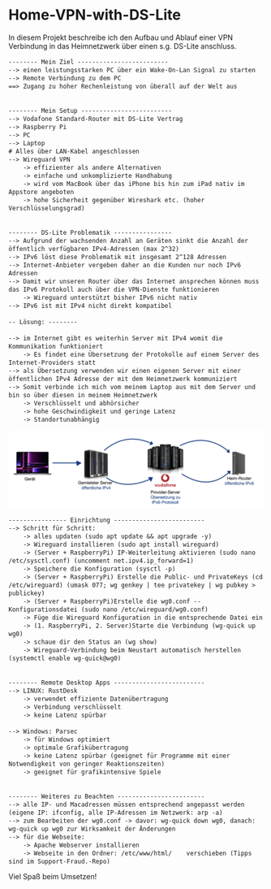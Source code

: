# Home-VPN-with-DS-Lite

In diesem Projekt beschreibe ich den Aufbau und Ablauf einer VPN Verbindung in das Heimnetzwerk über einen s.g. DS-Lite anschluss.

    -------- Mein Ziel -------------------------
    --> einen leistungsstarken PC über ein Wake-On-Lan Signal zu starten
    --> Remote Verbindung zu dem PC
    ==> Zugang zu hoher Rechenleistung von überall auf der Welt aus

  
    -------- Mein Setup -------------------------
    --> Vodafone Standard-Router mit DS-Lite Vertrag
    --> Raspberry Pi
    --> PC
    --> Laptop
    # Alles über LAN-Kabel angeschlossen
    --> Wireguard VPN
        -> effizienter als andere Alternativen
        -> einfache und unkomplizierte Handhabung
        -> wird vom MacBook über das iPhone bis hin zum iPad nativ im Appstore angeboten
        -> hohe Sicherheit gegenüber Wireshark etc. (hoher Verschlüsselungsgrad)


    -------- DS-Lite Problematik ----------------
    --> Aufgrund der wachsenden Anzahl an Geräten sinkt die Anzahl der öffentlich verfügbaren IPv4-Adressen (max 2^32)
    --> IPv6 löst diese Problematik mit insgesamt 2^128 Adressen
    --> Internet-Anbieter vergeben daher an die Kunden nur noch IPv6 Adressen
    --> Damit wir unseren Router über das Internet ansprechen können muss das IPv6 Protokoll auch über die VPN-Dienste funktionieren
        -> Wireguard unterstützt bisher IPv6 nicht nativ
    --> IPv6 ist mit IPv4 nicht direkt kompatibel

    -- Lösung: --------

    --> im Internet gibt es weiterhin Server mit IPv4 womit die Kommunikation funktioniert
        -> Es findet eine Übersetzung der Protokolle auf einem Server des Internet-Providers statt
    --> als Übersetzung verwenden wir einen eigenen Server mit einer öffentlichen IPv4 Adresse der mit dem Heimnetzwerk kommuniziert
    --> Somit verbinde ich mich vom meinem Laptop aus mit dem Server und bin so über diesen in meinem Heimnetzwerk
        -> Verschlüsselt und abhörsicher
        -> hohe Geschwindigkeit und geringe Latenz
        -> Standortunabhängig

![Verbindungsaufbau](Verbindung.png)



    ---------------- Einrichtung -------------------------
    --> Schritt für Schritt:
        -> alles updaten (sudo apt update && apt upgrade -y)
        -> Wireguard installieren (sudo apt install wireguard)
        -> (Server + RaspberryPi) IP-Weiterleitung aktivieren (sudo nano /etc/sysctl.conf) (uncomment net.ipv4.ip_forward=1)
        -> Speichere die Konfiguration (sysctl -p)
        -> (Server + RaspberryPi) Erstelle die Public- und PrivateKeys (cd /etc/wireguard) (umask 077; wg genkey | tee privatekey | wg pubkey > publickey)
        -> (Server + RaspberryPi)Erstelle die wg0.conf -- Konfigurationsdatei (sudo nano /etc/wireguard/wg0.conf)
        -> Füge die Wireguard Konfiguration in die entsprechende Datei ein
        -> (1. RaspberryPi, 2. Server)Starte die Verbindung (wg-quick up wg0)
        -> schaue dir den Status an (wg show)
        -> Wireguard-Verbindung beim Neustart automatisch herstellen (systemctl enable wg-quick@wg0)


    -------- Remote Desktop Apps -------------------------
    --> LINUX: RustDesk
        -> verwendet effiziente Datenübertragung
        -> Verbindung verschlüsselt
        -> keine Latenz spürbar

    --> Windows: Parsec
        -> für Windows optimiert
        -> optimale Grafikübertragung
        -> keine Latenz spürbar (geeignet für Programme mit einer Notwendigkeit von geringer Reaktionszeiten)
        -> geeignet für grafikintensive Spiele


    -------- Weiteres zu Beachten ------------------------
    --> alle IP- und Macadressen müssen entsprechend angepasst werden (eigene IP: ifconfig, alle IP-Adressen im Netzwerk: arp -a) 
    --> zum Bearbeiten der wg0.conf -> davor: wg-quick down wg0, danach: wg-quick up wg0 zur Wirksamkeit der Änderungen
    --> für die Webseite:
        -> Apache Webserver installieren
        -> Webseite in den Ordner: /etc/www/html/    verschieben (Tipps sind im Support-Fraud.-Repo)


Viel Spaß beim Umsetzen!
